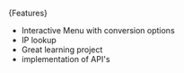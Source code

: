 {Features}
- Interactive Menu with conversion options
- IP lookup
- Great learning project
- implementation of API's

